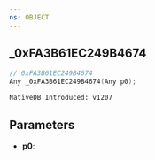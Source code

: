 ```yaml
---
ns: OBJECT
---
```

## _0xFA3B61EC249B4674

```c
// 0xFA3B61EC249B4674
Any _0xFA3B61EC249B4674(Any p0);
```

```
NativeDB Introduced: v1207
```

## Parameters
* **p0**:

